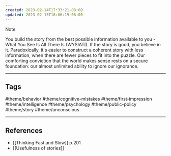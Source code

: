 ```yaml
---
created: 2023-02-14T17:33:21-08:00
updated: 2023-02-15T18:06:19-08:00
---
```


> [!NOTE]
> You build the story from the best possible information available to you - What You See Is All There Is (WYSIATI). If the story is good, you believe in it. Paradoxically, it's easier to construct a coherent story with less information, when there are fewer pieces to fit into the puzzle. Our comforting conviction that the world makes sense rests on a secure foundation: our almost unlimited ability to ignore our ignorance.

---
## Tags
#theme/behavior #theme/cognitive-mistakes #theme/first-impression #theme/intelligence #theme/psychology #theme/public-policy #theme/story #theme/unconscious 

---
## References
- [[Thinking Fast and Slow]] p.201
- [[Usefulness of stories]]